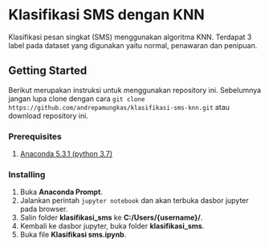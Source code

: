 # Klasifikasi SMS dengan KNN

Klasifikasi pesan singkat (SMS) menggunakan algoritma KNN. Terdapat 3 label pada dataset yang digunakan yaitu normal, penawaran dan penipuan.

## Getting Started

Berikut merupakan instruksi untuk menggunakan repository ini. Sebelumnya jangan lupa clone dengan cara `git clone https://github.com/andrepamungkas/klasifikasi-sms-knn.git` atau download repository ini.

### Prerequisites

1. [Anaconda 5.3.1 (python 3.7)](https://www.anaconda.com/download)

### Installing

1. Buka **Anaconda Prompt**.
2. Jalankan perintah `jupyter notebook` dan akan terbuka dasbor jupyter pada browser.
3. Salin folder **klasifikasi_sms** ke **C:/Users/{username}/**.
4. Kembali ke dasbor jupyter, buka folder **klasifikasi_sms**.
5. Buka file **Klasifikasi sms.ipynb**.
